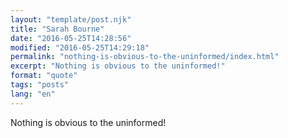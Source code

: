 ```yaml
---
layout: "template/post.njk"
title: "Sarah Bourne"
date: "2016-05-25T14:28:56"
modified: "2016-05-25T14:29:18"
permalink: "nothing-is-obvious-to-the-uninformed/index.html"
excerpt: "Nothing is obvious to the uninformed!"
format: "quote"
tags: "posts"
lang: "en"
---
```

Nothing is obvious to the uninformed!